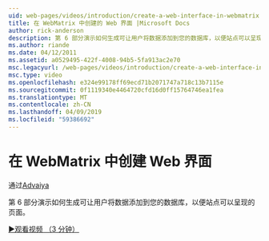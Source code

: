 ```yaml
---
uid: web-pages/videos/introduction/create-a-web-interface-in-webmatrix
title: 在 WebMatrix 中创建的 Web 界面 |Microsoft Docs
author: rick-anderson
description: 第 6 部分演示如何生成可让用户将数据添加到您的数据库，以便站点可以呈现的页面。
ms.author: riande
ms.date: 04/12/2011
ms.assetid: a0529495-422f-4008-94b5-5fa913ac2e70
msc.legacyurl: /web-pages/videos/introduction/create-a-web-interface-in-webmatrix
msc.type: video
ms.openlocfilehash: e324e99178ff69ecd71b2071747a718c13b7115e
ms.sourcegitcommit: 0f1119340e4464720cfd16d0ff15764746ea1fea
ms.translationtype: MT
ms.contentlocale: zh-CN
ms.lasthandoff: 04/09/2019
ms.locfileid: "59386692"
---
```

# <a name="create-a-web-interface-in-webmatrix"></a>在 WebMatrix 中创建 Web 界面

通过[Advaiya](https://twitter.com/Advaiyasolns)

第 6 部分演示如何生成可让用户将数据添加到您的数据库，以便站点可以呈现的页面。

[&#9654;观看视频 （3 分钟）](https://channel9.msdn.com/Blogs/ASP-NET-Site-Videos/create-a-web-interface-in-webmatrix)
